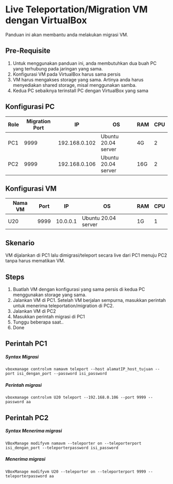 # Live Teleportation/Migration VM dengan VirtualBox
Panduan ini akan membantu anda melakukan migrasi VM.

## Pre-Requisite
1. Untuk menggunakan panduan ini, anda membutuhkan dua buah PC yang terhubung pada jaringan yang sama.
2. Konfigurasi VM pada VirtualBox harus sama persis
3. VM harus mengakses storage yang sama. Artinya anda harus menyediakan shared storage, misal menggunakan samba.
4. Kedua PC sebaiknya terinstall PC dengan VirtualBox yang sama


## Konfigurasi PC
|Role|Migration Port|IP|OS|RAM|CPU|
|----|----|----|----|----|----|
|PC1|9999|192.168.0.102|Ubuntu 20.04 server|4G|2|
|PC2|9999|192.168.0.106|Ubuntu 20.04 server|16G|2|

## Konfigurasi VM
|Nama VM|Port|IP|OS|RAM|CPU|
|----|----|----|----|----|----|
|U20|9999|10.0.0.1|Ubuntu 20.04 server|1G|1|


## Skenario
VM dijalankan di PC1 lalu dimigrasi/teleport secara live dari PC1 menuju PC2 tanpa harus mematikan VM.

## Steps
1. Buatlah VM dengan konfigurasi yang sama persis di kedua PC menggunakan storage yang sama.
2. Jalankan VM di PC1. Setelah VM berjalan sempurna, masukkan perintah untuk menerima teleportation/migration di PC2.
3. Jalankan VM di PC2
4. Masukkan perintah migrasi di PC1
5. Tunggu beberapa saat..
6. Done


## Perintah PC1
##### Syntax Migrasi
```
vboxmanage controlvm namavm teleport --host alamatIP_host_tujuan --port isi_dengan_port --password isi_password
```
##### Perintah migrasi
```
vboxmanage controlvm U20 teleport --192.168.0.106 --port 9999 --password aa
```

## Perintah PC2
##### Syntax Menerima migrasi
```
VBoxManage modifyvm namavm --teleporter on --teleporterport isi_dengan_port --teleporterpassword isi_password
```

##### Menerima migrasi
```
VBoxManage modifyvm U20 --teleporter on --teleporterport 9999 --teleporterpassword aa
```


